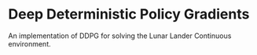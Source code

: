 # Deep Deterministic Policy Gradients

An implementation of DDPG for solving the Lunar Lander Continuous environment.

